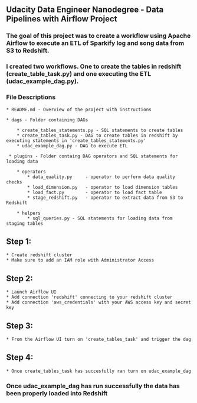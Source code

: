 ## Udacity Data Engineer Nanodegree - Data Pipelines with Airflow Project 

### The goal of this project was to create a workflow using Apache Airflow to execute an ETL of Sparkify log and song data from S3 to Redshift. 

### I created two workflows. One to create the tables in redshift (create_table_task.py) and one executing the ETL (udac_example_dag.py). 

### File Descriptions
    * README.md - Overview of the project with instructions
    
    * dags - Folder containing DAGs
    
    	* create_tables_statements.py - SQL statements to create tables
        * create_tables_task.py - DAG to create tables in redshift by executing statements in 'create_tables_statements.py'
        * udac_example_dag.py - DAG to execute ETL
     
     * plugins - Folder containg DAG operators and SQL statements for loading data
     
        * operators 
            * data_quality.py     - operator to perform data quality checks
            * load_dimension.py   - operator to load dimension tables 
            * load_fact.py        - operator to load fact table
            * stage_redshift.py   - operator to extract data from S3 to Redshift
            
        * helpers 
            * sql_queries.py - SQL statements for loading data from staging tables 
            
## Step 1: 
	* Create redshift cluster 
    * Make sure to add an IAM role with Administrator Access
    
## Step 2: 
	* Launch Airflow UI 
	* Add connection 'redshift' connecting to your redshift cluster
    * Add connection 'aws_credentials' with your AWS access key and secret key 

## Step 3: 
	* From the Airflow UI turn on 'create_tables_task' and trigger the dag
 
## Step 4: 
	* Once create_tables_task has succesfully ran turn on udac_example_dag 

### Once udac_example_dag has run successfully the data has been properly loaded into Redshift 
